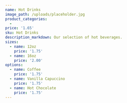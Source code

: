 ```yaml
---
name: Hot Drinks
image_path: /uploads/placeholder.jpg
product_categories:
  -
price: '1.65'
sku: Hot Drinks
description_markdown: Our selection of hot beverages.
sizes:
  - name: 12oz
    price: '1.75'
  - name: 16oz
    price: '2.00'
options:
  - name: Coffee
    price: '1.75'
  - name: Vanilla Capuccino
    price: '1.75'
  - name: Hot Chocolate
    price: '1.75'
---
```

